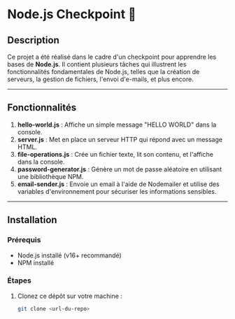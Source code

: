 # Node.js Checkpoint 🚀

## Description
Ce projet a été réalisé dans le cadre d'un checkpoint pour apprendre les bases de **Node.js**. Il contient plusieurs tâches qui illustrent les fonctionnalités fondamentales de Node.js, telles que la création de serveurs, la gestion de fichiers, l'envoi d'e-mails, et plus encore.

---

## Fonctionnalités
1. **hello-world.js** : Affiche un simple message "HELLO WORLD" dans la console.
2. **server.js** : Met en place un serveur HTTP qui répond avec un message HTML.
3. **file-operations.js** : Crée un fichier texte, lit son contenu, et l'affiche dans la console.
4. **password-generator.js** : Génère un mot de passe aléatoire en utilisant une bibliothèque NPM.
5. **email-sender.js** : Envoie un email à l'aide de Nodemailer et utilise des variables d'environnement pour sécuriser les informations sensibles.

---

## Installation
### Prérequis
- Node.js installé (v16+ recommandé)
- NPM installé

### Étapes
1. Clonez ce dépôt sur votre machine :
   ```bash
   git clone <url-du-repo>